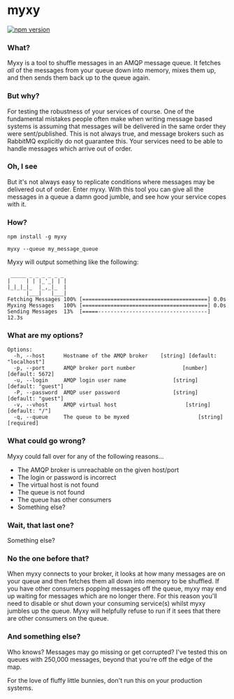 # myxy

[![npm version](https://badge.fury.io/js/myxy.svg)](https://badge.fury.io/js/myxy)

### What?

Myxy is a tool to shuffle messages in an AMQP message queue. It fetches *all* of the messages from your queue down into memory, mixes them up, and then sends them back up to the queue again.

### But why?

For testing the robustness of your services of course. One of the fundamental mistakes people often make when writing message based systems is assuming that messages will be delivered in the same order they were sent/published. This is not always true, and message brokers such as RabbitMQ explicitly do not guarantee this. Your services need to be able to handle messages which arrive out of order.

### Oh, I see

But it's not always easy to replicate conditions where messages may be delivered out of order. Enter myxy. With this tool you can give all the messages in a queue a damn good jumble, and see how your service copes with it.

### How?

`npm install -g myxy`

`myxy --queue my_message_queue`

Myxy will output something like the following:

```
 _____ _ _ _ _ _ _
|     | | |_'_| | |
|_|_|_|_  |_,_|_  |
      |___|   |___|
Fetching Messages 100% [========================================] 0.0s
Myxing Messages   100% [========================================] 0.0s
Sending Messages  13%  [=====-----------------------------------] 12.3s
```

### What are my options?

```
Options:
  -h, --host      Hostname of the AMQP broker    [string] [default: "localhost"]
  -p, --port      AMQP broker port number               [number] [default: 5672]
  -u, --login     AMQP login user name               [string] [default: "guest"]
  -P, --password  AMQP user password                 [string] [default: "guest"]
  -v, --vhost     AMQP virtual host                      [string] [default: "/"]
  -q, --queue     The queue to be myxed                      [string] [required]
```

### What could go wrong?
Myxy could fall over for any of the following reasons...
- The AMQP broker is unreachable on the given host/port
- The login or password is incorrect
- The virtual host is not found
- The queue is not found
- The queue has other consumers
- Something else?

### Wait, that last one?

Something else?

### No the one before that?
When myxy connects to your broker, it looks at how many messages are on your queue and then fetches them all down into memory to be shuffled. If you have other consumers popping messages off the queue, myxy may end up waiting for messages which are no longer there. For this reason you'll need to disable or shut down your consuming service(s) whilst myxy jumbles up the queue. Myxy will helpfully refuse to run if it sees that there are other consumers on the queue.

### And something else?
Who knows? Messages may go missing or get corrupted? I've tested this on queues with 250,000 messages, beyond that you're off the edge of the map.

For the love of fluffy little bunnies, don't run this on your production systems.